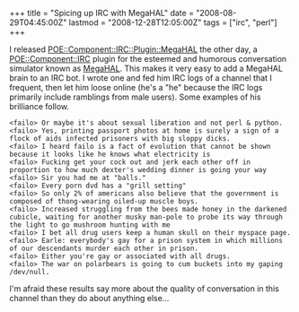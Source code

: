 +++
title = "Spicing up IRC with MegaHAL"
date = "2008-08-29T04:45:00Z"
lastmod = "2008-12-28T12:05:00Z"
tags = ["irc", "perl"]
+++

I released [POE::Component::IRC::Plugin::MegaHAL](http://search.cpan.org/perldoc?POE::Component::IRC::Plugin::MegaHAL)
the other day, a [POE::Component::IRC](http://search.cpan.org/perldoc?POE::Component::IRC)
plugin for the esteemed and humorous conversation simulator known as
[MegaHAL](http://megahal.alioth.debian.org/). This makes it very easy to add a
MegaHAL brain to an IRC bot. I wrote one and fed him IRC logs of a channel
that I frequent, then let him loose online (he's a "he" because the IRC logs
primarily include ramblings from male users). Some examples of his brilliance
follow.
<!--more-->

    <failo> Or maybe it's about sexual liberation and not perl & python.
    <failo> Yes, printing passport photos at home is surely a sign of a flock of aids infected prisoners with big sloppy dicks.
    <failo> I heard failo is a fact of evolution that cannot be shown because it looks like he knows what electricity is
    <failo> Fucking get your cock out and jerk each other off in proportion to how much dexter's wedding dinner is going your way
    <failo> Sir you had me at "balls."
    <failo> Every porn dvd has a "grill setting"
    <failo> So only 2% of americans also believe that the government is composed of thong-wearing oiled-up muscle boys.
    <failo> Increased struggling from the bees made honey in the darkened cubicle, waiting for another musky man-pole to probe its way through the light to go mushroom hunting with me
    <failo> I bet all drug users keep a human skull on their myspace page.
    <failo> Earle: everybody's gay for a prison system in which millions of our descendants murder each other in prison.
    <failo> Either you're gay or associated with all drugs.
    <failo> The war on polarbears is going to cum buckets into my gaping /dev/null.

I'm afraid these results say more about the quality of conversation in this
channel than they do about anything else...

